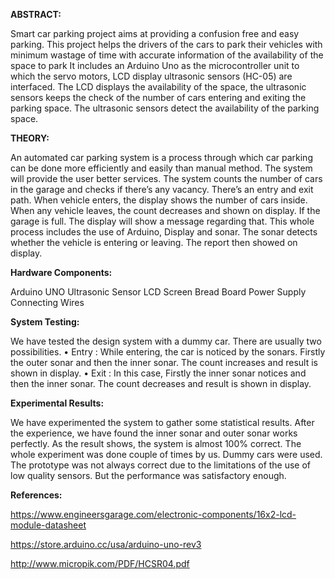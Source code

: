 **ABSTRACT:**

Smart car parking project aims at providing a confusion free and easy parking. This project helps the drivers of the cars to park their vehicles with minimum wastage of time with accurate information of the availability of the space to park It includes an Arduino Uno as the microcontroller unit to which the servo motors, LCD display ultrasonic sensors (HC-05) are interfaced. The LCD displays the availability of the space, the ultrasonic sensors keeps the check of the number of cars entering and exiting the parking space. The ultrasonic sensors detect the availability of the parking space.

**THEORY:**

An automated car parking system is a process through which car parking can be done more efficiently and easily than manual method. The system will provide the user better services. The system counts the number of cars in the garage and checks if there’s any vacancy. There’s an entry and exit path. When vehicle enters, the display shows the number of cars inside. When any vehicle leaves, the count decreases and shown on display. If the garage is full. The display will show a message regarding that. This whole process includes the use of Arduino, Display and sonar. The sonar detects whether the vehicle is entering or leaving. The report then showed on display.

**Hardware Components:**

Arduino UNO
Ultrasonic Sensor
LCD Screen
Bread Board
Power Supply
Connecting Wires


**System Testing:**

We have tested the design system with a dummy car. There are usually two possibilities. • Entry : While entering, the car is noticed by the sonars. Firstly the outer sonar and then the inner sonar. The count increases and result is shown in display. • Exit : In this case, Firstly the inner sonar notices and then the inner sonar. The count decreases and result is shown in display.


**Experimental Results:**

We have experimented the system to gather some statistical results. After the experience, we have found the inner sonar and outer sonar works perfectly. As the result shows, the system is almost 100% correct. The whole experiment was done couple of times by us. Dummy cars were used. The prototype was not always correct due to the limitations of the use of low quality sensors. But the performance was satisfactory enough.

**References:**

https://www.engineersgarage.com/electronic-components/16x2-lcd-module-datasheet

https://store.arduino.cc/usa/arduino-uno-rev3

http://www.micropik.com/PDF/HCSR04.pdf
